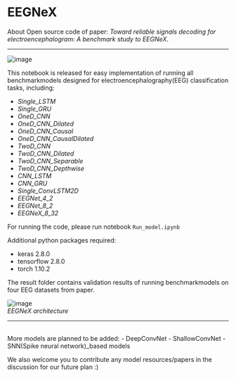 # EEGNeX
About Open source code of paper: *Toward reliable signals decoding for electroencephalogram: A benchmark study to EEGNeX*.<br>

---
![image](https://user-images.githubusercontent.com/106488602/176918224-4b24bf92-109e-48e8-b74b-8f44c5ba76b4.png)


This notebook is released for easy implementation of running all benchmarkmodels designed for electroencephalography(EEG) classification tasks, including:<br>
- *Single_LSTM*
- *Single_GRU*
- *OneD_CNN*
- *OneD_CNN_Dilated*
- *OneD_CNN_Causal*
- *OneD_CNN_CausalDilated*
- *TwoD_CNN*
- *TwoD_CNN_Dilated*
- *TwoD_CNN_Separable*
- *TwoD_CNN_Depthwise*
- *CNN_LSTM*
- *CNN_GRU*
- *Single_ConvLSTM2D*
- *EEGNet_4_2*
- *EEGNet_8_2*
- *EEGNeX_8_32*

For running the code, please run notebook `Run_model.ipynb`

Additional python packages required:
- keras 2.8.0
- tensorflow 2.8.0
- torch 1.10.2

The result folder contains validation results of running benchmarkmodels on four EEG datasets from paper.<br> 

![image](https://user-images.githubusercontent.com/106488602/176917267-b70cc98f-3b3c-4e19-a38e-2abdbe43d78f.png)<br>
<i>EEGNeX architecture</i>

<hr>
<br>
More models are planned to be added:
- DeepConvNet
- ShallowConvNet
- SNN(Spike neural network)_based models

We also welcome you to contribute any model resources/papers in the discussion for our future plan :)
